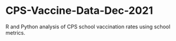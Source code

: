 # CPS-Vaccine-Data-Dec-2021
R and Python analysis of CPS school vaccination rates using school metrics. 
